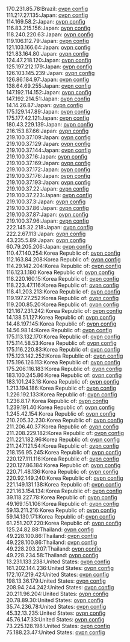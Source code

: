 170.231.85.78:Brazil: [ovpn config](vpn/170_231_85_78.ovpn)  
111.217.27.135:Japan: [ovpn config](vpn/111_217_27_135.ovpn)  
114.169.58.2:Japan: [ovpn config](vpn/114_169_58_2.ovpn)  
116.83.215.156:Japan: [ovpn config](vpn/116_83_215_156.ovpn)  
118.240.220.63:Japan: [ovpn config](vpn/118_240_220_63.ovpn)  
119.106.112.79:Japan: [ovpn config](vpn/119_106_112_79.ovpn)  
121.103.166.64:Japan: [ovpn config](vpn/121_103_166_64.ovpn)  
121.83.164.80:Japan: [ovpn config](vpn/121_83_164_80.ovpn)  
124.47.218.120:Japan: [ovpn config](vpn/124_47_218_120.ovpn)  
125.197.212.179:Japan: [ovpn config](vpn/125_197_212_179.ovpn)  
126.103.145.239:Japan: [ovpn config](vpn/126_103_145_239.ovpn)  
126.86.184.97:Japan: [ovpn config](vpn/126_86_184_97.ovpn)  
138.64.69.255:Japan: [ovpn config](vpn/138_64_69_255.ovpn)  
147.192.114.152:Japan: [ovpn config](vpn/147_192_114_152.ovpn)  
147.192.214.51:Japan: [ovpn config](vpn/147_192_214_51.ovpn)  
14.14.26.87:Japan: [ovpn config](vpn/14_14_26_87.ovpn)  
175.129.147.89:Japan: [ovpn config](vpn/175_129_147_89.ovpn)  
175.177.42.121:Japan: [ovpn config](vpn/175_177_42_121.ovpn)  
180.43.229.139:Japan: [ovpn config](vpn/180_43_229_139.ovpn)  
216.153.87.66:Japan: [ovpn config](vpn/216_153_87_66.ovpn)  
219.100.37.109:Japan: [ovpn config](vpn/219_100_37_109.ovpn)  
219.100.37.129:Japan: [ovpn config](vpn/219_100_37_129.ovpn)  
219.100.37.144:Japan: [ovpn config](vpn/219_100_37_144.ovpn)  
219.100.37.16:Japan: [ovpn config](vpn/219_100_37_16.ovpn)  
219.100.37.169:Japan: [ovpn config](vpn/219_100_37_169.ovpn)  
219.100.37.172:Japan: [ovpn config](vpn/219_100_37_172.ovpn)  
219.100.37.176:Japan: [ovpn config](vpn/219_100_37_176.ovpn)  
219.100.37.193:Japan: [ovpn config](vpn/219_100_37_193.ovpn)  
219.100.37.22:Japan: [ovpn config](vpn/219_100_37_22.ovpn)  
219.100.37.223:Japan: [ovpn config](vpn/219_100_37_223.ovpn)  
219.100.37.3:Japan: [ovpn config](vpn/219_100_37_3.ovpn)  
219.100.37.86:Japan: [ovpn config](vpn/219_100_37_86.ovpn)  
219.100.37.87:Japan: [ovpn config](vpn/219_100_37_87.ovpn)  
219.100.37.96:Japan: [ovpn config](vpn/219_100_37_96.ovpn)  
222.145.32.218:Japan: [ovpn config](vpn/222_145_32_218.ovpn)  
222.2.67.113:Japan: [ovpn config](vpn/222_2_67_113.ovpn)  
43.235.5.89:Japan: [ovpn config](vpn/43_235_5_89.ovpn)  
60.79.205.206:Japan: [ovpn config](vpn/60_79_205_206.ovpn)  
110.47.140.254:Korea Republic of: [ovpn config](vpn/110_47_140_254.ovpn)  
112.163.84.208:Korea Republic of: [ovpn config](vpn/112_163_84_208.ovpn)  
114.29.142.204:Korea Republic of: [ovpn config](vpn/114_29_142_204.ovpn)  
116.123.1.180:Korea Republic of: [ovpn config](vpn/116_123_1_180.ovpn)  
118.220.160.15:Korea Republic of: [ovpn config](vpn/118_220_160_15.ovpn)  
118.223.47.116:Korea Republic of: [ovpn config](vpn/118_223_47_116.ovpn)  
118.41.203.213:Korea Republic of: [ovpn config](vpn/118_41_203_213.ovpn)  
119.197.27.252:Korea Republic of: [ovpn config](vpn/119_197_27_252.ovpn)  
119.200.85.20:Korea Republic of: [ovpn config](vpn/119_200_85_20.ovpn)  
121.167.231.242:Korea Republic of: [ovpn config](vpn/121_167_231_242.ovpn)  
14.138.51.127:Korea Republic of: [ovpn config](vpn/14_138_51_127.ovpn)  
14.48.197.145:Korea Republic of: [ovpn config](vpn/14_48_197_145.ovpn)  
14.56.98.14:Korea Republic of: [ovpn config](vpn/14_56_98_14.ovpn)  
175.113.132.170:Korea Republic of: [ovpn config](vpn/175_113_132_170.ovpn)  
175.114.58.53:Korea Republic of: [ovpn config](vpn/175_114_58_53.ovpn)  
175.116.220.83:Korea Republic of: [ovpn config](vpn/175_116_220_83.ovpn)  
175.123.142.252:Korea Republic of: [ovpn config](vpn/175_123_142_252.ovpn)  
175.196.126.113:Korea Republic of: [ovpn config](vpn/175_196_126_113.ovpn)  
175.206.116.183:Korea Republic of: [ovpn config](vpn/175_206_116_183.ovpn)  
183.100.245.86:Korea Republic of: [ovpn config](vpn/183_100_245_86.ovpn)  
183.101.243.18:Korea Republic of: [ovpn config](vpn/183_101_243_18.ovpn)  
1.213.194.186:Korea Republic of: [ovpn config](vpn/1_213_194_186.ovpn)  
1.226.192.133:Korea Republic of: [ovpn config](vpn/1_226_192_133.ovpn)  
1.236.8.17:Korea Republic of: [ovpn config](vpn/1_236_8_17.ovpn)  
1.239.191.40:Korea Republic of: [ovpn config](vpn/1_239_191_40.ovpn)  
1.245.42.154:Korea Republic of: [ovpn config](vpn/1_245_42_154.ovpn)  
210.205.32.230:Korea Republic of: [ovpn config](vpn/210_205_32_230.ovpn)  
211.206.40.37:Korea Republic of: [ovpn config](vpn/211_206_40_37.ovpn)  
211.208.229.182:Korea Republic of: [ovpn config](vpn/211_208_229_182.ovpn)  
211.221.182.96:Korea Republic of: [ovpn config](vpn/211_221_182_96.ovpn)  
211.247.121.54:Korea Republic of: [ovpn config](vpn/211_247_121_54.ovpn)  
218.156.95.245:Korea Republic of: [ovpn config](vpn/218_156_95_245.ovpn)  
220.127.111.116:Korea Republic of: [ovpn config](vpn/220_127_111_116.ovpn)  
220.127.86.184:Korea Republic of: [ovpn config](vpn/220_127_86_184.ovpn)  
220.71.48.136:Korea Republic of: [ovpn config](vpn/220_71_48_136.ovpn)  
220.92.149.240:Korea Republic of: [ovpn config](vpn/220_92_149_240.ovpn)  
221.149.131.138:Korea Republic of: [ovpn config](vpn/221_149_131_138.ovpn)  
221.163.154.134:Korea Republic of: [ovpn config](vpn/221_163_154_134.ovpn)  
39.118.227.78:Korea Republic of: [ovpn config](vpn/39_118_227_78.ovpn)  
49.169.151.106:Korea Republic of: [ovpn config](vpn/49_169_151_106.ovpn)  
59.13.211.216:Korea Republic of: [ovpn config](vpn/59_13_211_216.ovpn)  
59.14.130.171:Korea Republic of: [ovpn config](vpn/59_14_130_171.ovpn)  
61.251.207.220:Korea Republic of: [ovpn config](vpn/61_251_207_220.ovpn)  
125.24.82.88:Thailand: [ovpn config](vpn/125_24_82_88.ovpn)  
49.228.100.86:Thailand: [ovpn config](vpn/49_228_100_86.ovpn)  
49.228.100.86:Thailand: [ovpn config](vpn/49_228_100_86.ovpn)  
49.228.203.207:Thailand: [ovpn config](vpn/49_228_203_207.ovpn)  
49.228.234.58:Thailand: [ovpn config](vpn/49_228_234_58.ovpn)  
13.231.133.238:United States: [ovpn config](vpn/13_231_133_238.ovpn)  
161.202.144.236:United States: [ovpn config](vpn/161_202_144_236.ovpn)  
172.107.219.42:United States: [ovpn config](vpn/172_107_219_42.ovpn)  
198.13.36.179:United States: [ovpn config](vpn/198_13_36_179.ovpn)  
208.94.244.242:United States: [ovpn config](vpn/208_94_244_242.ovpn)  
20.211.96.204:United States: [ovpn config](vpn/20_211_96_204.ovpn)  
20.78.89.30:United States: [ovpn config](vpn/20_78_89_30.ovpn)  
35.74.236.78:United States: [ovpn config](vpn/35_74_236_78.ovpn)  
45.32.13.235:United States: [ovpn config](vpn/45_32_13_235.ovpn)  
45.76.147.33:United States: [ovpn config](vpn/45_76_147_33.ovpn)  
73.225.128.198:United States: [ovpn config](vpn/73_225_128_198.ovpn)  
75.188.23.47:United States: [ovpn config](vpn/75_188_23_47.ovpn)  
